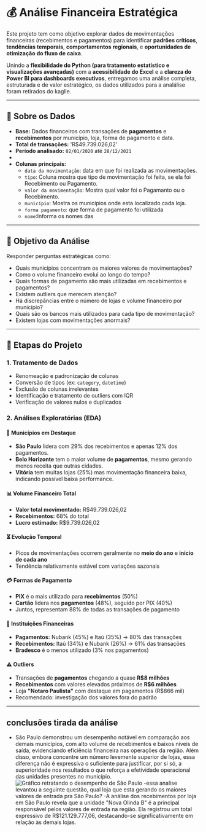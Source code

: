 # 💰 Análise Financeira Estratégica 

Este projeto tem como objetivo explorar dados de movimentações financeiras (recebimentos e pagamentos) para identificar **padrões críticos**, **tendências temporais**, **comportamentos regionais**, e **oportunidades de otimização do fluxo de caixa**.

Unindo a **flexibilidade do Python (para tratamento estatístico e visualizações avançadas)** com a **acessibilidade do Excel** e a **clareza do Power BI para dashboards executivos**, entregamos uma análise completa, estruturada e de valor estratégico, os dados utilizados para a analálise foram retirados do kaglle.

---

## 📁 Sobre os Dados

- **Base:** Dados financeiros com transações de **pagamentos** e **recebimentos** por município, loja, forma de pagamento e data.  
- **Total de transações:** 'R$49.739.026,02' 
- **Período analisado:** `02/01/2020` até `28/12/2021`
- 
- **Colunas principais:**
  - `data da movimentação`: data em que foi realizada as movimentações.
  - `tipo`: Coluna mostra que tipo de movimentação foi feita, se ela foi Recebimento ou Pagamento.
  - `valor da movimentação`: Mostra qual valor foi o Pagamanto ou o Recebimento.
  - `município`: Mostra os municípios onde esta localizado cada loja.
  - `forma pagamento`: que forma de pagamento foi utilizada
  - `nome`:Informa os nomes das

---

## 🎯 Objetivo da Análise

Responder perguntas estratégicas como:

- Quais municípios concentram os maiores valores de movimentações?
- Como o volume financeiro evolui ao longo do tempo?
- Quais formas de pagamento são mais utilizadas em recebimentos e pagamentos?
- Existem outliers que merecem atenção?
- Há discrepâncias entre o número de lojas e volume financeiro por município?
- Quais são os bancos mais utilizados para cada tipo de movimentação?
- Existem lojas com movimentações anormais?

---

## 🧪 Etapas do Projeto

### 1. Tratamento de Dados
- Renomeação e padronização de colunas
- Conversão de tipos (ex: `category`, `datetime`)
- Exclusão de colunas irrelevantes
- Identificação e tratamento de outliers com IQR
- Verificação de valores nulos e duplicados

### 2. Análises Exploratórias (EDA)

#### 📍 Municípios em Destaque
- **São Paulo** lidera com 29% dos recebimentos e apenas 12% dos pagamentos.
- **Belo Horizonte** tem o maior volume de **pagamentos**, mesmo gerando menos receita que outras cidades.
- **Vitória** tem muitas lojas (25%) mas movimentação financeira baixa, indicando possível baixa performance.

#### 📊 Volume Financeiro Total
- **Valor total movimentado:** R$49.739.026,02
- **Recebimentos:** 68% do total
- **Lucro estimado:** R$9.739.026,02

#### ⏳ Evolução Temporal
- Picos de movimentações ocorrem geralmente no **meio do ano** e **início de cada ano**
- Tendência relativamente estável com variações sazonais

#### 💳 Formas de Pagamento
- **PIX** é o mais utilizado para **recebimentos** (50%)
- **Cartão** lidera nos **pagamentos** (48%), seguido por PIX (40%)
- Juntos, representam 88% de todas as transações de pagamento

#### 🏦 Instituições Financeiras
- **Pagamentos:** Nubank (45%) e Itaú (35%) → 80% das transações
- **Recebimentos:** Itaú (34%) e Nubank (26%) → 61% das transações
- **Bradesco** é o menos utilizado (3% nos pagamentos)

#### ⚠️ Outliers
- Transações de **pagamentos** chegando a quase **R$8 milhões**
- **Recebimentos** com valores elevados próximos de **R$6 milhões**
- Loja **"Notaro Paulista"** com destaque em pagamentos (R$866 mil)
- Recomendado: investigação dos valores fora do padrão

---

## conclusões tirada da análise  
- São Paulo demonstrou um desempenho notável em comparação aos demais municípios, com alto volume de recebimentos e baixos níveis de saída, evidenciando eficiência financeira nas operações da região. Além disso, embora concentre um número levemente superior de lojas, essa diferença não é expressiva o suficiente para justificar, por si só, a superioridade nos resultados o que reforça a efetividade operacional das unidades presentes no município.
![Gráfico retratando o desempenho de São Paulo](financeiro/imagens/grafico1.png)
  -essa analise levantou a seguinte questão, qual loja que esta gerando os maiores valores de entrada pra São Paulo?
  -A análise dos recebimentos por loja em São Paulo revela que a unidade "Nova Olinda B" é a principal responsável pelos valores de entrada na região. Ela registrou um total expressivo de R$121.129.777,06, destacando-se significativamente em relação às demais lojas.

